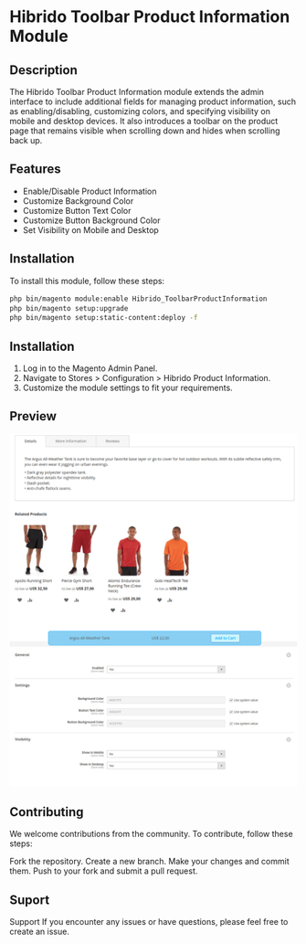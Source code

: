 # Hibrido Toolbar Product Information Module

## Description

The Hibrido Toolbar Product Information module extends the admin interface to include additional fields for managing product information, such as enabling/disabling, customizing colors, and specifying visibility on mobile and desktop devices. It also introduces a toolbar on the product page that remains visible when scrolling down and hides when scrolling back up.

## Features

- Enable/Disable Product Information
- Customize Background Color
- Customize Button Text Color
- Customize Button Background Color
- Set Visibility on Mobile and Desktop

## Installation

To install this module, follow these steps:

```bash
php bin/magento module:enable Hibrido_ToolbarProductInformation
php bin/magento setup:upgrade
php bin/magento setup:static-content:deploy -f
```

## Installation

1. Log in to the Magento Admin Panel.
2. Navigate to Stores > Configuration > Hibrido Product Information.
3. Customize the module settings to fit your requirements.

## Preview
![Preview Image](src/ToolbarPriceInformation/view/frontend/media/preview.png)
![Preview Image](src/ToolbarPriceInformation/view/frontend/media/preview_admin.png)

## Contributing

We welcome contributions from the community. To contribute, follow these steps:

Fork the repository.
Create a new branch.
Make your changes and commit them.
Push to your fork and submit a pull request.

## Suport

Support
If you encounter any issues or have questions, please feel free to create an issue.
